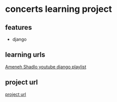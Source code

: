 # concerts learning project

## features

- django

## learning urls

[Ameneh Shadlo youtube django playlist](https://www.youtube.com/playlist?list=PLTVKh59FSVphLAMP-4kD6f-SP2qC28bkL)

## project url

[project url](https://github.com/AmenehShadlo/learning-django)
